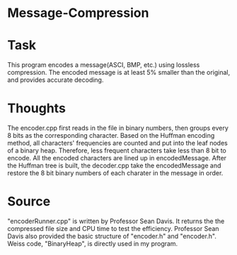 # Message-Compression
# Task
This program encodes a message(ASCI, BMP, etc.) using lossless compression. The encoded message is at least 5% smaller than the original, and provides accurate decoding.
# Thoughts
The encoder.cpp first reads in the file in binary numbers, then groups every 8 bits as the corresponding character. Based on the Huffman encoding method, all characters' frequencies are counted and put into the leaf nodes of a binary heap. Therefore, less frequent characters take less than 8 bit to encode. All the encoded characters are lined up in encodedMessage.
After the Huffman tree is built, the decoder.cpp take the encodedMessage and restore the 8 bit binary numbers of each charater in the message in order.
# Source
"encoderRunner.cpp" is written by Professor Sean Davis. It returns the the compressed file size and CPU time to test the efficiency.
Professor Sean Davis also provided the basic structure of "encoder.h" and "encoder.h". 
Weiss code, "BinaryHeap", is directly used in my program. 
